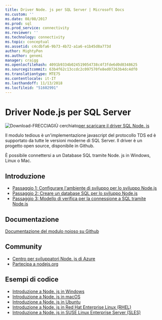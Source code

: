 ```yaml
---
title: Driver Node. js per SQL Server | Microsoft Docs
ms.custom: ''
ms.date: 08/08/2017
ms.prod: sql
ms.prod_service: connectivity
ms.reviewer: ''
ms.technology: connectivity
ms.topic: conceptual
ms.assetid: c4cdbfa6-9b73-4b72-a1a6-e1b45d8a773d
author: MightyPen
ms.author: genemi
manager: craigg
ms.openlocfilehash: 4091b9334b024519054738c4f3fde6d0d0348625
ms.sourcegitcommit: 63b4f62c13ccdc2c097570fe8ed07263b4dc4df0
ms.translationtype: MTE75
ms.contentlocale: it-IT
ms.lasthandoff: 11/13/2018
ms.locfileid: "51602991"
---
```

# <a name="nodejs-driver-for-sql-server"></a>Driver Node.js per SQL Server

![Download-FRECCIAGIÙ cerchiato](../../ssdt/media/download.png)[per scaricare il driver SQL Node. js](../sql-connection-libraries.md#anchor-20-drivers-relational-access)

Il modulo tedious è un'implementazione javascript del protocollo TDS ed è supportato da tutte le versioni moderne di SQL Server. Il driver è un progetto open source, disponibile in Github.  
  
È possibile connettersi a un Database SQL tramite Node. js in Windows, Linux o Mac.  
  
## <a name="getting-started"></a>Introduzione  
* [Passaggio 1: Configurare l'ambiente di sviluppo per lo sviluppo Node.js](step-1-configure-development-environment-for-node-js-development.md)  
* [Passaggio 2: Creare un database SQL per lo sviluppo Node.js](step-2-create-a-sql-database-for-node-js-development.md)  
* [Passaggio 3: Modello di verifica per la connessione a SQL tramite Node.js](step-3-proof-of-concept-connecting-to-sql-using-node-js.md)  
  
## <a name="documentation"></a>Documentazione  
  
[Documentazione del modulo noioso su Github](https://tediousjs.github.io/tedious/)  
  
## <a name="community"></a>Community  
* [Centro per sviluppatori Node. js di Azure](https://azure.microsoft.com/develop/nodejs/)  
* [Partecipa a nodejs.org](https://nodejs.org/en/get-involved/)

## <a name="code-examples"></a>Esempi di codice
* [Introduzione a Node. js in Windows](https://www.microsoft.com/sql-server/developer-get-started/node/windows/)
* [Introduzione a Node. js in macOS](https://www.microsoft.com/sql-server/developer-get-started/node/mac/)
* [Introduzione a Node. js in Ubuntu](https://www.microsoft.com/sql-server/developer-get-started/node/ubuntu/)
* [Introduzione a Node. js in Red Hat Enterprise Linux (RHEL)](https://www.microsoft.com/sql-server/developer-get-started/node/rhel/)
* [Introduzione a Node. js in SUSE Linux Enterprise Server (SLES)](https://www.microsoft.com/sql-server/developer-get-started/node/sles/)

